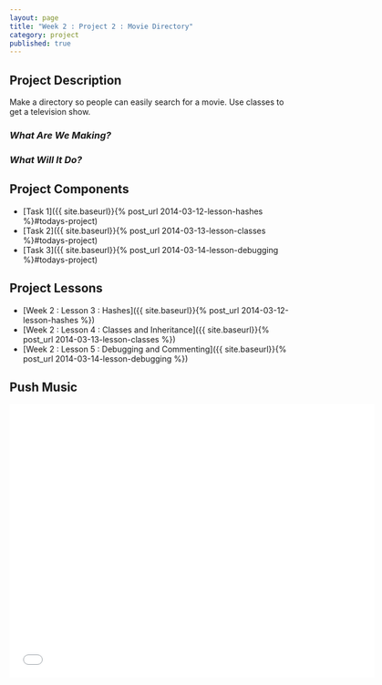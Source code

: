 ```yaml
---
layout: page
title: "Week 2 : Project 2 : Movie Directory"
category: project
published: true
---
```


## Project Description

Make a directory so people can easily search for a movie.  Use classes to get a television show.

### _What Are We Making?_

### _What Will It Do?_

## Project Components 

* [Task 1]({{ site.baseurl}}{% post_url 2014-03-12-lesson-hashes %}#todays-project)
* [Task 2]({{ site.baseurl}}{% post_url 2014-03-13-lesson-classes %}#todays-project)
* [Task 3]({{ site.baseurl}}{% post_url 2014-03-14-lesson-debugging %}#todays-project)

## Project Lessons 

* [Week 2 : Lesson 3 : Hashes]({{ site.baseurl}}{% post_url 2014-03-12-lesson-hashes %})
* [Week 2 : Lesson 4 : Classes and Inheritance]({{ site.baseurl}}{% post_url 2014-03-13-lesson-classes %})
* [Week 2 : Lesson 5 : Debugging and Commenting]({{ site.baseurl}}{% post_url 2014-03-14-lesson-debugging %})

## Push Music

<iframe width="640" height="480" src="//www.youtube.com/embed/WEL6_SuQCu8" frameborder="0" allowfullscreen></iframe>
